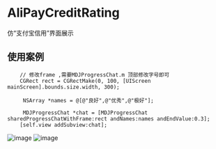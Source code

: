 # AliPayCreditRating
仿“支付宝信用”界面展示

##  使用案例
``` objc
    // 修改frame ,需要MDJProgressChat.m 顶部修改字号即可
    CGRect rect = CGRectMake(0, 100, [UIScreen mainScreen].bounds.size.width, 300);
    
     NSArray *names = @[@"良好",@"优秀",@"极好"];
    
     MDJProgressChat *chat = [MDJProgressChat sharedProgressChatWithFrame:rect andNames:names andEndValue:0.3];
    [self.view addSubview:chat];

```
![image](https://github.com/XiaoMingZhiDao/AliPayCreditRating/blob/master/1.png)
![image](https://github.com/ButBueatiful/dotvim/raw/master/screenshots/vim-screenshot.jpg)
